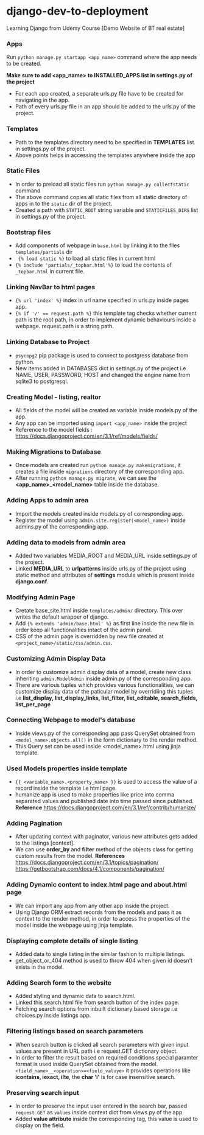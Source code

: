 # django-dev-to-deployment
Learning Django from Udemy Course [Demo Website of BT real estate]

### Apps

Run `python manage.py startapp <app_name>` command where the app needs to be created.

**Make sure to add <app_name> to INSTALLED_APPS list in settings.py of the project**

* For each app created, a separate urls.py file have to be created for navigating in the app.
* Path of every urls.py file in an app should be added to the urls.py of the project.

### Templates

* Path to the templates directory need to be specified in **TEMPLATES** list in settings.py of the project.
* Above points helps in accessing the templates anywhere inside the app

### Static Files

* In order to preload all static files run `python manage.py collectstatic` command
* The above command copies all static files from all static directory of apps in to the `static` dir of the project.
* Created a path with `STATIC_ROOT` string variable and `STATICFILES_DIRS` list in settings.py of the project.

### Bootstrap files

* Add components of webpage in `base.html` by linking it to the files  `templates/partials` dir
* ` {% load static %}` to load all static files in current html
* `{% include 'partials/_topbar.html'%}` to load the contents of `_topbar.html` in current file.

### Linking NavBar to html pages

* `{% url 'index' %}` index in url name specified in urls.py inside pages app.
* `{% if '/' == request.path %}` this template tag checks whether current path is the root path, in order to implement dynamic behaviours inside a webpage. request.path is a string path.

### Linking Database to Project

* `psycopg2` pip package is used to connect to postgress database from python.
* New items added in DATABASES dict in settings.py of the project i.e NAME, USER, PASSWORD, HOST and changed the engine name from sqlite3 to postgresql.

### Creating Model - listing, realtor

* All fields of the model will be created as variable inside models.py of the app.
* Any app can be imported using `import <app_name>` inside the project
* Reference to the model fields : https://docs.djangoproject.com/en/3.1/ref/models/fields/

### Making Migrations to Database

* Once models are created run `python manage.py makemigrations`, it creates a file inside `migrations` directory of the corresponding app.
* After running `python manage.py migrate`, we can see the **<app_name>_<model_name>** table inside the database.

### Adding Apps to admin area

* Import the models created inside models.py of corresponding app.
* Register the model using `admin.site.register(<model_name>)` inside admins.py of the corresponding app.

### Adding data to models from admin area

* Added two variables MEDIA_ROOT and MEDIA_URL inside settings.py of the project.
* Linked **MEDIA_URL** to **urlpatterns** inside urls.py of the project using static method and attributes of **settings** module which is present inside **django.conf**.

### Modifying Admin Page

* Cretate base_site.html inside `templates/admin/` directory. This over writes the default wrapper of django.
* Add `{% extends 'admin/base.html' %}` as first line inside the new file in order keep all functionalities intact of the admin panel.
* CSS of the admin page is overridden by new file created at `<project_name>/static/css/admin.css`.

### Customizing Admin Display Data

* In order to customize admin display data of a model, create new class inheriting `admin.ModelAdmin` inside admin.py of the corresponding app.
* There are various tuples which provides various functionalities, we can customize display data of the paticular model by overridiing this tuples i.e **list_display, list_display_links, list_filter, list_editable, search_fields, list_per_page**

### Connecting Webpage to model's database

* Inside views.py of the corresponding app pass QuerySet obtained from `<model_name>.objects.all()` in the form dictionary to the render method.
* This Query set can be used inside <model_name>.html using jinja template.

### Used Models properties inside template

* `{{ <variable_name>.<property_name> }}` is used to access the value of a record inside the template i.e html page.
* humanize app is used to make properties like price into comma separated values and published date into time passed since published.
**Reference**
https://docs.djangoproject.com/en/3.1/ref/contrib/humanize/

### Adding Pagination

* After updating context with paginator, various new attributes gets added to the listings [context].
* We can use **order_by** and **filter** method of the objects class for getting custom results from the model.
  **References** 
  https://docs.djangoproject.com/en/3.1/topics/pagination/
  https://getbootstrap.com/docs/4.1/components/pagination/

### Adding Dynamic content to index.html page and about.html page
* We can import any app from any other app inside the project.
* Using Django ORM extract records from the models and pass it as context to the render method, in order to access the properties of the model inside the webpage using jinja template.

### Displaying complete details of single listing
* Added data to single listing in the similar fashion to multiple listings.
* get_object_or_404 method is used to throw 404 when given id doesn't exists in the model.

### Adding Search form to the website
* Added styling and dynamic data to search.html.
* Linked this search.html file from search button of the index page.
* Fetching search options from inbuilt dictionary based storage i.e choices.py inside listings app.

### Filtering listings based on search parameters 
* When search button is clicked all search parameters with given input values are present in URL path i.e request.GET dictionary object.
* In order to filter the result based on required conditions special paramter format is used inside QuerySet obtained from the model.
`<field_name>__<operation>=<field_valuye>` it provides operations like **icontains, iexact, ilte**, the **char 'i'** is for case insensitive search.

### Preserving search input
* In order to preserve the input user entered in the search bar, passed `request.GET` as `values` inside context dict from views.py of the app.
* Added **value attribute** inside the corresponding tag, this value is used to display on the field.